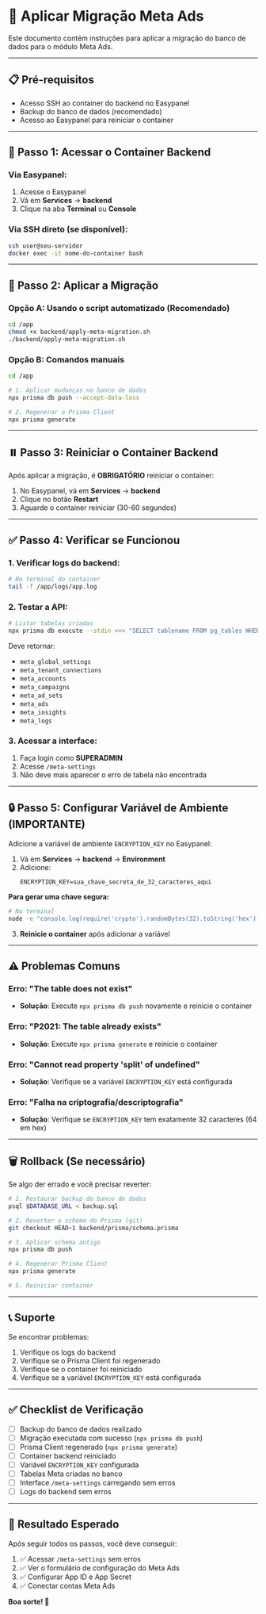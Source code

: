 # 🚀 Aplicar Migração Meta Ads

Este documento contém instruções para aplicar a migração do banco de dados para o módulo Meta Ads.

---

## 📋 **Pré-requisitos**

- Acesso SSH ao container do backend no Easypanel
- Backup do banco de dados (recomendado)
- Acesso ao Easypanel para reiniciar o container

---

## 🔧 **Passo 1: Acessar o Container Backend**

### **Via Easypanel:**
1. Acesse o Easypanel
2. Vá em **Services** → **backend**
3. Clique na aba **Terminal** ou **Console**

### **Via SSH direto (se disponível):**
```bash
ssh user@seu-servidor
docker exec -it nome-do-container bash
```

---

## 📝 **Passo 2: Aplicar a Migração**

### **Opção A: Usando o script automatizado** (Recomendado)
```bash
cd /app
chmod +x backend/apply-meta-migration.sh
./backend/apply-meta-migration.sh
```

### **Opção B: Comandos manuais**
```bash
cd /app

# 1. Aplicar mudanças no banco de dados
npx prisma db push --accept-data-loss

# 2. Regenerar o Prisma Client
npx prisma generate
```

---

## ⏸️ **Passo 3: Reiniciar o Container Backend**

Após aplicar a migração, é **OBRIGATÓRIO** reiniciar o container:

1. No Easypanel, vá em **Services** → **backend**
2. Clique no botão **Restart**
3. Aguarde o container reiniciar (30-60 segundos)

---

## ✅ **Passo 4: Verificar se Funcionou**

### **1. Verificar logs do backend:**
```bash
# No terminal do container
tail -f /app/logs/app.log
```

### **2. Testar a API:**
```bash
# Listar tabelas criadas
npx prisma db execute --stdin <<< "SELECT tablename FROM pg_tables WHERE schemaname = 'public' AND tablename LIKE 'meta_%';"
```

Deve retornar:
- `meta_global_settings`
- `meta_tenant_connections`
- `meta_accounts`
- `meta_campaigns`
- `meta_ad_sets`
- `meta_ads`
- `meta_insights`
- `meta_logs`

### **3. Acessar a interface:**
1. Faça login como **SUPERADMIN**
2. Acesse `/meta-settings`
3. Não deve mais aparecer o erro de tabela não encontrada

---

## 🔒 **Passo 5: Configurar Variável de Ambiente (IMPORTANTE)**

Adicione a variável de ambiente `ENCRYPTION_KEY` no Easypanel:

1. Vá em **Services** → **backend** → **Environment**
2. Adicione:
   ```
   ENCRYPTION_KEY=sua_chave_secreta_de_32_caracteres_aqui
   ```
   
**Para gerar uma chave segura:**
```bash
# No terminal
node -e "console.log(require('crypto').randomBytes(32).toString('hex'))"
```

3. **Reinicie o container** após adicionar a variável

---

## ⚠️ **Problemas Comuns**

### **Erro: "The table does not exist"**
- **Solução**: Execute `npx prisma db push` novamente e reinicie o container

### **Erro: "P2021: The table already exists"**
- **Solução**: Execute `npx prisma generate` e reinicie o container

### **Erro: "Cannot read property 'split' of undefined"**
- **Solução**: Verifique se a variável `ENCRYPTION_KEY` está configurada

### **Erro: "Falha na criptografia/descriptografia"**
- **Solução**: Verifique se `ENCRYPTION_KEY` tem exatamente 32 caracteres (64 em hex)

---

## 🗑️ **Rollback (Se necessário)**

Se algo der errado e você precisar reverter:

```bash
# 1. Restaurar backup do banco de dados
psql $DATABASE_URL < backup.sql

# 2. Reverter o schema do Prisma (git)
git checkout HEAD~1 backend/prisma/schema.prisma

# 3. Aplicar schema antigo
npx prisma db push

# 4. Regenerar Prisma Client
npx prisma generate

# 5. Reiniciar container
```

---

## 📞 **Suporte**

Se encontrar problemas:
1. Verifique os logs do backend
2. Verifique se o Prisma Client foi regenerado
3. Verifique se o container foi reiniciado
4. Verifique se a variável `ENCRYPTION_KEY` está configurada

---

## ✅ **Checklist de Verificação**

- [ ] Backup do banco de dados realizado
- [ ] Migração executada com sucesso (`npx prisma db push`)
- [ ] Prisma Client regenerado (`npx prisma generate`)
- [ ] Container backend reiniciado
- [ ] Variável `ENCRYPTION_KEY` configurada
- [ ] Tabelas Meta criadas no banco
- [ ] Interface `/meta-settings` carregando sem erros
- [ ] Logs do backend sem erros

---

## 🎯 **Resultado Esperado**

Após seguir todos os passos, você deve conseguir:
1. ✅ Acessar `/meta-settings` sem erros
2. ✅ Ver o formulário de configuração do Meta Ads
3. ✅ Configurar App ID e App Secret
4. ✅ Conectar contas Meta Ads

**Boa sorte! 🚀**

